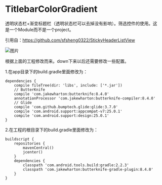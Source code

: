 # TitlebarColorGradient
透明状态栏+渐变标题栏（透明状态栏可以去掉没有影响）。筛选控件的使用。这是一个Module而不是一个project。

引用自：https://github.com/sfsheng0322/StickyHeaderListView

![图片](https://github.com/sfsheng0322/StickyHeaderListView/raw/master/screenshots/stickyheader2.gif)

根据上面的工程修改而来。down下来以后还需要修改一些配置。

1.在app目录下的build.gradle里面修改为：
```
dependencies {
    compile fileTree(dir: 'libs', include: ['*.jar'])
    // ButterKnife
    compile 'com.jakewharton:butterknife:8.4.0'
    annotationProcessor 'com.jakewharton:butterknife-compiler:8.4.0'
    // Glide
    compile 'com.github.bumptech.glide:glide:3.7.0'
    compile 'com.android.support:appcompat-v7:25.0.1'
    compile 'com.android.support:design:25.0.1'
}
```
2.在工程的根目录下的build.gradle里面修改为： 
```
buildscript {
    repositories {
        mavenCentral()
        jcenter()
    }
    dependencies {
        classpath 'com.android.tools.build:gradle:2.2.3'
        classpath 'com.jakewharton:butterknife-gradle-plugin:8.4.0'
    }
}
```
